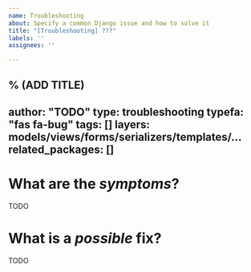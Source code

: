 ```yaml
---
name: Troubleshooting
about: Specify a common Django issue and how to solve it
title: "[Troubleshooting] ???"
labels: ''
assignees: ''

---
```


% (ADD TITLE)
---
author: "TODO"
type: troubleshooting
typefa: "fas fa-bug"
tags: []
layers: models/views/forms/serializers/templates/...
related_packages: []
---

# What are the *symptoms*?

TODO

# What is a *possible* fix?

TODO

